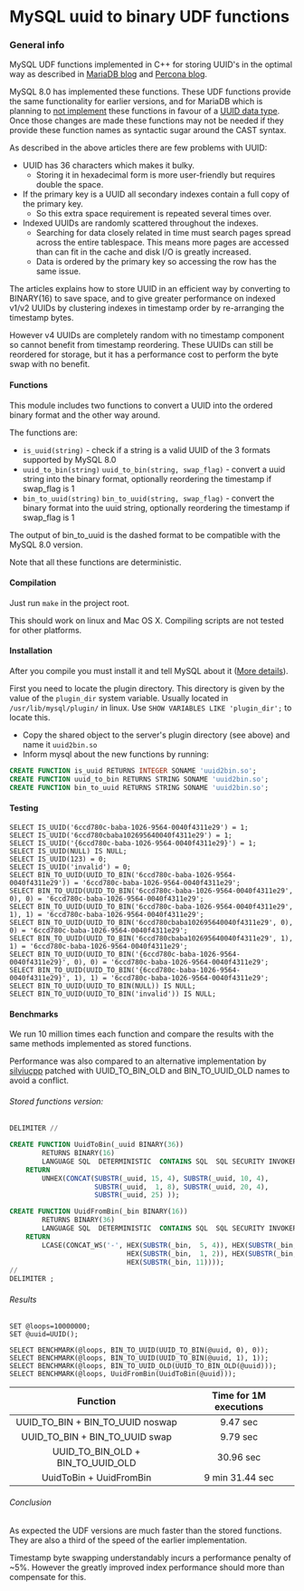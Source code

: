 # MySQL uuid to binary UDF functions

### General info

MySQL UDF functions implemented in C++ for storing UUID's in the optimal way as described in [MariaDB blog][1] and [Percona blog][2].

MySQL 8.0 has implemented these functions. These UDF functions provide the same functionality for earlier versions, and for MariaDB which is planning to [not implement][6] these functions in favour of a [UUID data type][7]. Once those changes are made these functions may not be needed if they provide these function names as syntactic sugar around the CAST syntax.

As described in the above articles there are few problems with UUID:
* UUID has 36 characters which makes it bulky.
  * Storing it in hexadecimal form is more user-friendly but requires double the space.
* If the primary key is a UUID all secondary indexes contain a full copy of the primary key.
  * So this extra space requirement is repeated several times over.
* Indexed UUIDs are randomly scattered throughout the indexes.
  * Searching for data closely related in time must search pages spread across the entire tablespace. This means more pages are accessed than can fit in the cache and disk I/O is greatly increased.
  * Data is ordered by the primary key so accessing the row has the same issue.

The articles explains how to store UUID in an efficient way by converting to BINARY(16) to save space, and to give greater performance on indexed v1/v2 UUIDs by clustering indexes in timestamp order by re-arranging the timestamp bytes.

However v4 UUIDs are completely random with no timestamp component so cannot benefit from timestamp reordering. These UUIDs can still be reordered for storage, but it has a performance cost to perform the byte swap with no benefit.

#### Functions

This module includes two functions to convert a UUID into the ordered binary format and the other way around.

The functions are:
- `is_uuid(string)` - check if a string is a valid UUID of the 3 formats supported by MySQL 8.0
- `uuid_to_bin(string)` `uuid_to_bin(string, swap_flag)` - convert a uuid string into the binary format, optionally reordering the timestamp if swap_flag is 1
- `bin_to_uuid(string)` `bin_to_uuid(string, swap_flag)` - convert the binary format into the uuid string, optionally reordering the timestamp if swap_flag is 1

The output of bin_to_uuid is the dashed format to be compatible with the MySQL 8.0 version.

Note that all these functions are deterministic.

#### Compilation

Just run `make` in the project root.

This should work on linux and Mac OS X. Compiling scripts are not tested for other platforms.

#### Installation

After you compile you must install it and tell MySQL about it ([More details][4]).

First you need to locate the plugin directory. This directory is given by the value of the `plugin_dir` system variable.
Usually located in `/usr/lib/mysql/plugin/` in linux. Use `SHOW VARIABLES LIKE 'plugin_dir';` to locate this.

- Copy the shared object to the server's plugin directory (see above) and name it `uuid2bin.so`
- Inform mysql about the new functions by running:

```sql
CREATE FUNCTION is_uuid RETURNS INTEGER SONAME 'uuid2bin.so';
CREATE FUNCTION uuid_to_bin RETURNS STRING SONAME 'uuid2bin.so';
CREATE FUNCTION bin_to_uuid RETURNS STRING SONAME 'uuid2bin.so';
```

#### Testing

```
SELECT IS_UUID('6ccd780c-baba-1026-9564-0040f4311e29') = 1;
SELECT IS_UUID('6ccd780cbaba102695640040f4311e29') = 1;
SELECT IS_UUID('{6ccd780c-baba-1026-9564-0040f4311e29}') = 1;
SELECT IS_UUID(NULL) IS NULL;
SELECT IS_UUID(123) = 0;
SELECT IS_UUID('invalid') = 0;
SELECT BIN_TO_UUID(UUID_TO_BIN('6ccd780c-baba-1026-9564-0040f4311e29')) = '6ccd780c-baba-1026-9564-0040f4311e29';
SELECT BIN_TO_UUID(UUID_TO_BIN('6ccd780c-baba-1026-9564-0040f4311e29', 0), 0) = '6ccd780c-baba-1026-9564-0040f4311e29';
SELECT BIN_TO_UUID(UUID_TO_BIN('6ccd780c-baba-1026-9564-0040f4311e29', 1), 1) = '6ccd780c-baba-1026-9564-0040f4311e29';
SELECT BIN_TO_UUID(UUID_TO_BIN('6ccd780cbaba102695640040f4311e29', 0), 0) = '6ccd780c-baba-1026-9564-0040f4311e29';
SELECT BIN_TO_UUID(UUID_TO_BIN('6ccd780cbaba102695640040f4311e29', 1), 1) = '6ccd780c-baba-1026-9564-0040f4311e29';
SELECT BIN_TO_UUID(UUID_TO_BIN('{6ccd780c-baba-1026-9564-0040f4311e29}', 0), 0) = '6ccd780c-baba-1026-9564-0040f4311e29';
SELECT BIN_TO_UUID(UUID_TO_BIN('{6ccd780c-baba-1026-9564-0040f4311e29}', 1), 1) = '6ccd780c-baba-1026-9564-0040f4311e29';
SELECT BIN_TO_UUID(UUID_TO_BIN(NULL)) IS NULL;
SELECT BIN_TO_UUID(UUID_TO_BIN('invalid')) IS NULL;
```

#### Benchmarks

We run 10 million times each function and compare the results with the same methods implemented as stored functions.

Performance was also compared to an alternative implementation by [silviucpp][5] patched with UUID_TO_BIN_OLD and BIN_TO_UUID_OLD names to avoid a conflict.

###### Stored functions version:

```sql
DELIMITER //

CREATE FUNCTION UuidToBin(_uuid BINARY(36))
        RETURNS BINARY(16)
        LANGUAGE SQL  DETERMINISTIC  CONTAINS SQL  SQL SECURITY INVOKER
    RETURN
        UNHEX(CONCAT(SUBSTR(_uuid, 15, 4), SUBSTR(_uuid, 10, 4),
                     SUBSTR(_uuid,  1, 8), SUBSTR(_uuid, 20, 4),
                     SUBSTR(_uuid, 25) ));

CREATE FUNCTION UuidFromBin(_bin BINARY(16))
        RETURNS BINARY(36)
        LANGUAGE SQL  DETERMINISTIC  CONTAINS SQL  SQL SECURITY INVOKER
    RETURN
        LCASE(CONCAT_WS('-', HEX(SUBSTR(_bin,  5, 4)), HEX(SUBSTR(_bin,  3, 2)),
                             HEX(SUBSTR(_bin,  1, 2)), HEX(SUBSTR(_bin,  9, 2)),
                             HEX(SUBSTR(_bin, 11))));
//
DELIMITER ;
```

###### Results

```
SET @loops=10000000;
SET @uuid=UUID();

SELECT BENCHMARK(@loops, BIN_TO_UUID(UUID_TO_BIN(@uuid, 0), 0));
SELECT BENCHMARK(@loops, BIN_TO_UUID(UUID_TO_BIN(@uuid, 1), 1));
SELECT BENCHMARK(@loops, BIN_TO_UUID_OLD(UUID_TO_BIN_OLD(@uuid)));
SELECT BENCHMARK(@loops, UuidFromBin(UuidToBin(@uuid)));

```

|Function                           | Time for 1M executions    |
|:---------------------------------:|:-------------------------:|
| UUID_TO_BIN + BIN_TO_UUID noswap  | 9.47 sec                  |
| UUID_TO_BIN + BIN_TO_UUID swap    | 9.79 sec                  |
| UUID_TO_BIN_OLD + BIN_TO_UUID_OLD | 30.96 sec                 |
| UuidToBin + UuidFromBin           | 9 min 31.44 sec           |

###### Conclusion

As expected the UDF versions are much faster than the stored functions. They are also a third of the speed of the earlier implementation.

Timestamp byte swapping understandably incurs a performance penalty of ~5%. However the greatly improved index performance should more than compensate for this.

[1]:https://mariadb.com/kb/en/library/guiduuid-performance/
[2]:https://www.percona.com/blog/2014/12/19/store-uuid-optimized-way/
[3]:https://dev.mysql.com/doc/refman/8.0/en/miscellaneous-functions.html
[4]:http://dev.mysql.com/doc/refman/5.7/en/udf-compiling.html
[5]:https://github.com/silviucpp/uuid2bin 
[6]:https://jira.mariadb.org/browse/MDEV-15854
[7]:https://jira.mariadb.org/browse/MDEV-4958
